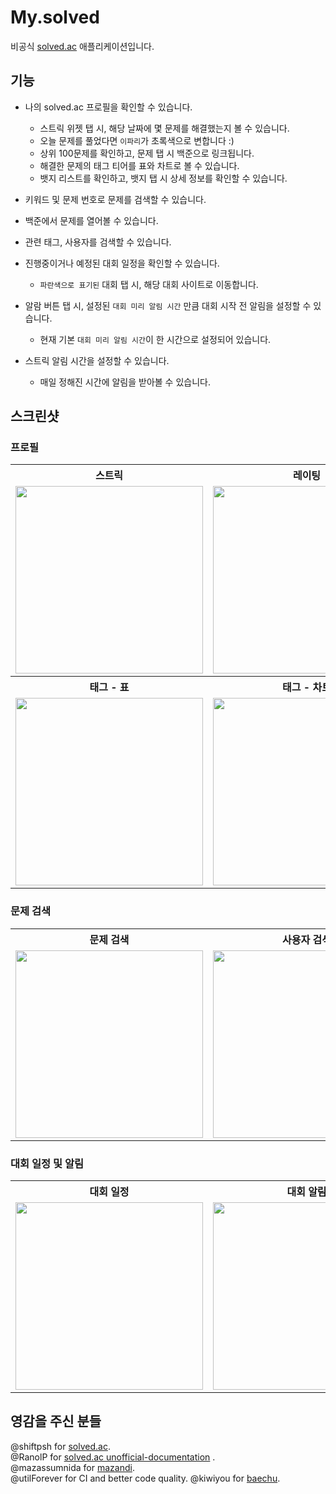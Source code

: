 # My.solved

비공식 [solved.ac](https://solved.ac/) 애플리케이션입니다.

## 기능

* 나의 solved.ac 프로필을 확인할 수 있습니다.
    * 스트릭 위젯 탭 시, 해당 날짜에 몇 문제를 해결했는지 볼 수 있습니다.
    * 오늘 문제를 풀었다면 `이파리`가 초록색으로 변합니다 :)
    * 상위 100문제를 확인하고, 문제 탭 시 백준으로 링크됩니다.
    * 해결한 문제의 태그 티어를 표와 차트로 볼 수 있습니다.
    * 뱃지 리스트를 확인하고, 뱃지 탭 시 상세 정보를 확인할 수 있습니다.


* 키워드 및 문제 번호로 문제를 검색할 수 있습니다.
* 백준에서 문제를 열어볼 수 있습니다.
* 관련 태그, 사용자를 검색할 수 있습니다.


* 진행중이거나 예정된 대회 일정을 확인할 수 있습니다.
    * `파란색으로 표기된` 대회 탭 시, 해당 대회 사이트로 이동합니다.
* 알람 버튼 탭 시, 설정된 `대회 미리 알림 시간` 만큼 대회 시작 전 알림을 설정할 수 있습니다.
    * 현재 기본 `대회 미리 알림 시간`이 한 시간으로 설정되어 있습니다.


* 스트릭 알림 시간을 설정할 수 있습니다.
    * 매일 정해진 시간에 알림을 받아볼 수 있습니다.

## 스크린샷

### 프로필

<table>
<th> 스트릭 </th>
<th> 레이팅 </th>
<th> 설정 </th>
  <tr>
    <td><img src="https://user-images.githubusercontent.com/52066828/224313409-abec652c-1055-4b68-aa60-51f88e7116c3.png" width="300"></td>
    <td><img src="https://user-images.githubusercontent.com/52066828/224313469-6f3fcfef-f078-4996-abf9-4a3c862a87e4.png" width="300"></td>
    <td><img src="https://user-images.githubusercontent.com/52066828/227566627-c2d1507e-5649-4bdd-8b2e-b9e24001014d.png" width="300">
</td>
  </tr>
<th> 태그 - 표 </th>
<th> 태그 - 차트 </th>
<th> 뱃지 </th>
  <tr>
    <td><img src="https://user-images.githubusercontent.com/52066828/224313530-e28e54ca-26e3-4264-8496-842f261259e2.png" width="300"></td>
    <td><img src="https://user-images.githubusercontent.com/52066828/224313584-7727012a-ea1e-4cba-95e4-06ea3e10122e.png" width="300"></td>
    <td><img src="https://user-images.githubusercontent.com/52066828/224313682-920763da-598d-4546-abca-82e0f65bcd73.png" width="300"></td>
  </tr>
</table>

### 문제 검색

<table>
<th> 문제 검색 </th>
<th> 사용자 검색 </th>
<th> 태그 검색 </th>
  <tr>
    <td><img src="https://user-images.githubusercontent.com/52066828/224314039-a8a9104e-a9cd-4937-b410-0e6f44087253.png" width="300"></td>
    <td><img src="https://user-images.githubusercontent.com/52066828/224314077-76c08a6d-7185-4280-8c1f-6d11302a0e96.png" width="300"></td>
    <td><img src="https://user-images.githubusercontent.com/52066828/220982949-dbdc2d5c-94cf-450e-a996-e679670b8b07.png" width="300"></td>
  </tr>
</table>

### 대회 일정 및 알림

<table>
<th> 대회 일정 </th>
<th> 대회 알림 </th>
<th> 스트릭 알림 </th>
<tr>
<td>
<img src="https://user-images.githubusercontent.com/52066828/227596501-70f7b733-5fee-402c-8ce1-6a01432760f0.png" width="300">
</td>
<td>
<img src="https://user-images.githubusercontent.com/52066828/227567459-1ef4ce50-f87a-4809-a552-aed1588f38ff.png" width="300">
</td>
<td>
  <img src="https://user-images.githubusercontent.com/52066828/227570592-b1db185a-6f92-4a8a-931d-df4043f8dd2b.png" width="300">
  </td>

  </tr>
</table>

## 영감을 주신 분들

@shiftpsh for [solved.ac](https://solved.ac/).    
@RanolP
for [solved.ac unofficial-documentation](https://solvedac.github.io/unofficial-documentation/#/)
.    
@mazassumnida for [mazandi](https://github.com/mazassumnida/mazandi).    
@utilForever for CI and better code quality.
@kiwiyou for [baechu](https://github.com/kiwiyou/baechu).
